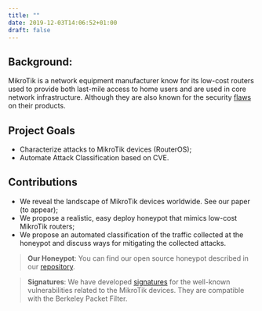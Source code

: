 ```yaml
---
title: ""
date: 2019-12-03T14:06:52+01:00
draft: false
---
```




## Background:


MikroTik is a network equipment manufacturer know for its low-cost
routers used to provide both last-mile access to home users and are
used in core network infrastructure. Although they are also known for
the security
[flaws](https://www.cvedetails.com/vendor/12508/Mikrotik.html) on
their products.

## Project Goals
  - Characterize attacks to MikroTik devices (RouterOS);
  - Automate Attack Classification based on CVE.



## Contributions

  - We reveal the landscape of MikroTik devices worldwide. See our paper (to appear);
  - We propose a realistic, easy deploy honeypot that mimics low-cost MikroTik routers;
  - We propose an automated classification of the traffic collected at
  the honeypot and discuss ways for mitigating the collected attacks.


> **Our Honeypot**: You can find our open source honeypot described
in our [repository](https://github.com/cpbscholten/routeros_honeypot).

> **Signatures**: 
We have developed
[signatures](https://github.com/joaoceron/Mikrotik/blob/master/misc/signatures.txt)
for the well-known vulnerabilities related to the MikroTik devices.
They are compatible with the Berkeley Packet Filter.


